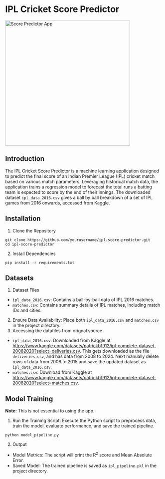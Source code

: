 # IPL Cricket Score Predictor  

<img src="Screenshot 2024-12-30 at 10.25.29 AM.png" alt="Score Predictor App" width="400"/>

## Introduction

The IPL Cricket Score Predictor is a machine learning application designed to predict the final score of an Indian Premier League (IPL) cricket match based on various match parameters. Leveraging historical match data, the application trains a regression model to forecast the total runs a batting team is expected to score by the end of their innings. The downloaded dataset `ipl_data_2016.csv` gives a ball by ball  breakdown of a set of IPL games from 2016 onwards, accessed from Kaggle.

## Installation

1. Clone the Repository
```
git clone https://github.com/yourusername/ipl-score-predictor.git
cd ipl-score-predictor
```
2. Install Dependencies
```
pip install -r requirements.txt
```

## Datasets

1. Dataset Files
- `ipl_data_2016.csv`: Contains a ball-by-ball data of IPL 2016 matches.
- `matches.csv`: Contains summary details of IPL matches, including match IDs and cities.
2. Ensure Data Availability: Place both `ipl_data_2016.csv` and `matches.csv` in the project directory.
3. Accessing the datafiles from orignal source
- `ipl_data_2016.csv`: Downloaded from Kaggle at https://www.kaggle.com/datasets/patrickb1912/ipl-complete-dataset-20082020?select=deliveries.csv. This gets downloaded as the file `deliveries.csv`, and has data from 2008 to 2024. Next manually delete rows of data from 2008 to 2015 and save the updated dataset as `ipl_data_2016.csv`.
- `matches.csv`: Download from Kaggle at https://www.kaggle.com/datasets/patrickb1912/ipl-complete-dataset-20082020?select=matches.csv.

## Model Training

**Note:** This is not essential to using the app.

1. Run the Training Script: Execute the Python script to preprocess data, train the model, evaluate performance, and save the trained pipeline.
```
python model_pipeline.py
```
2. Output
- Model Metrics: The script will print the R<sup>2</sup> score and Mean Absolute Error.
- Saved Model: The trained pipeline is saved as `ipl_pipeline.pkl` in the project directory.


